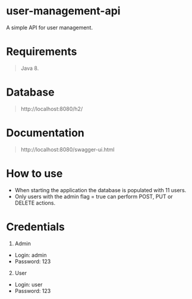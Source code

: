 # user-management-api

A simple API for user management.

# Requirements

> Java 8.

# Database

> http://localhost:8080/h2/

# Documentation

> http://localhost:8080/swagger-ui.html

# How to use

* When starting the application the database is populated with 11 users.
* Only users with the admin flag = true can perform POST, PUT or DELETE actions.

# Credentials
 
1. Admin
  * Login: admin
  * Password: 123
2. User
  * Login: user
  * Password: 123 
  
    


